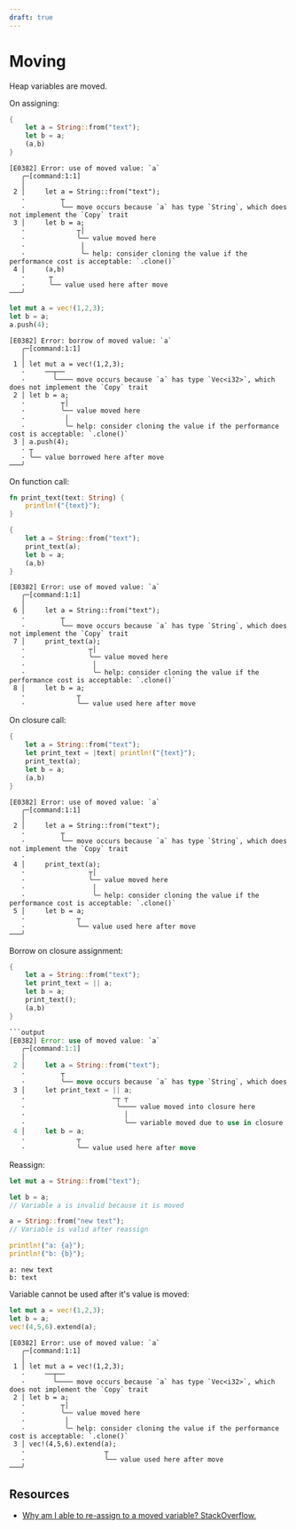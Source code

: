 ```yaml
---
draft: true
---
```


# Moving

Heap variables are moved.

On assigning:

```rust
{
    let a = String::from("text");
    let b = a;
    (a,b)
}
```

```output
[E0382] Error: use of moved value: `a`
   ╭─[command:1:1]
   │
 2 │     let a = String::from("text");
   ·         ┬
   ·         ╰── move occurs because `a` has type `String`, which does not implement the `Copy` trait
 3 │     let b = a;
   ·             ┬│
   ·             ╰── value moved here
   ·              │
   ·              ╰─ help: consider cloning the value if the performance cost is acceptable: `.clone()`
 4 │     (a,b)
   ·      ┬
   ·      ╰── value used here after move
───╯
```

```rust
let mut a = vec!(1,2,3);
let b = a;
a.push(4);
```

```output
[E0382] Error: borrow of moved value: `a`
   ╭─[command:1:1]
   │
 1 │ let mut a = vec!(1,2,3);
   ·     ──┬──
   ·       ╰──── move occurs because `a` has type `Vec<i32>`, which does not implement the `Copy` trait
 2 │ let b = a;
   ·         ┬│
   ·         ╰── value moved here
   ·          │
   ·          ╰─ help: consider cloning the value if the performance cost is acceptable: `.clone()`
 3 │ a.push(4);
   · ┬
   · ╰── value borrowed here after move
───╯
```

On function call:

```rust
fn print_text(text: String) {
    println!("{text}");
}

{
    let a = String::from("text");
    print_text(a);
    let b = a;
    (a,b)
}
```

```output
[E0382] Error: use of moved value: `a`
   ╭─[command:1:1]
   │
 6 │     let a = String::from("text");
   ·         ┬
   ·         ╰── move occurs because `a` has type `String`, which does not implement the `Copy` trait
 7 │     print_text(a);
   ·                ┬│
   ·                ╰── value moved here
   ·                 │
   ·                 ╰─ help: consider cloning the value if the performance cost is acceptable: `.clone()`
 8 │     let b = a;
   ·             ┬
   ·             ╰── value used here after move
```

On closure call:

```rust
{
    let a = String::from("text");
    let print_text = |text| println!("{text}");
    print_text(a);
    let b = a;
    (a,b)
}
```

```output
[E0382] Error: use of moved value: `a`
   ╭─[command:1:1]
   │
 2 │     let a = String::from("text");
   ·         ┬
   ·         ╰── move occurs because `a` has type `String`, which does not implement the `Copy` trait
   ·
 4 │     print_text(a);
   ·                ┬│
   ·                ╰── value moved here
   ·                 │
   ·                 ╰─ help: consider cloning the value if the performance cost is acceptable: `.clone()`
 5 │     let b = a;
   ·             ┬
   ·             ╰── value used here after move
───╯

```

Borrow on closure assignment:

```rust
{
    let a = String::from("text");
    let print_text = || a;
    let b = a;
    print_text();
    (a,b)
}

```output
[E0382] Error: use of moved value: `a`
   ╭─[command:1:1]
   │
 2 │     let a = String::from("text");
   ·         ┬
   ·         ╰── move occurs because `a` has type `String`, which does not implement the `Copy` trait
 3 │     let print_text = || a;
   ·                      ─┬ ┬
   ·                       ╰──── value moved into closure here
   ·                         │
   ·                         ╰── variable moved due to use in closure
 4 │     let b = a;
   ·             ┬
   ·             ╰── value used here after move

```

Reassign:

```rust
let mut a = String::from("text");

let b = a;
// Variable a is invalid because it is moved

a = String::from("new text");
// Variable is valid after reassign

println!("a: {a}");
println!("b: {b}");
```

```output
a: new text
b: text
```

Variable cannot be used after it's value is moved:

```rust
let mut a = vec!(1,2,3);
let b = a;
vec!(4,5,6).extend(a);
```

```output
[E0382] Error: use of moved value: `a`
   ╭─[command:1:1]
   │
 1 │ let mut a = vec!(1,2,3);
   ·     ──┬──
   ·       ╰──── move occurs because `a` has type `Vec<i32>`, which does not implement the `Copy` trait
 2 │ let b = a;
   ·         ┬│
   ·         ╰── value moved here
   ·          │
   ·          ╰─ help: consider cloning the value if the performance cost is acceptable: `.clone()`
 3 │ vec!(4,5,6).extend(a);
   ·                    ┬
   ·                    ╰── value used here after move
───╯
```

## Resources

* [Why am I able to re-assign to a moved variable? StackOverflow.](https://stackoverflow.com/questions/64358363/why-am-i-able-to-re-assign-to-a-moved-variable)
